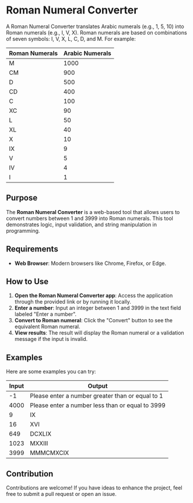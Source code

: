 # Roman Numeral Converter

A Roman Numeral Converter translates Arabic numerals (e.g., 1, 5, 10) into Roman numerals (e.g., I, V, X). Roman numerals are based on combinations of seven symbols: I, V, X, L, C, D, and M. For example:

| Roman Numerals | Arabic Numerals |
|----------------|-----------------|
| M              | 1000            |
| CM             | 900             |
| D              | 500             |
| CD             | 400             |
| C              | 100             |
| XC             | 90              |
| L              | 50              |
| XL             | 40              |
| X              | 10              |
| IX             | 9               |
| V              | 5               |
| IV             | 4               |
| I              | 1               |

## Purpose

The **Roman Numeral Converter** is a web-based tool that allows users to convert numbers between 1 and 3999 into Roman numerals. This tool demonstrates logic, input validation, and string manipulation in programming.

## Requirements
- **Web Browser**: Modern browsers like Chrome, Firefox, or Edge.

## How to Use

1. **Open the Roman Numeral Converter app**: Access the application through the provided link or by running it locally.
2. **Enter a number**: Input an integer between 1 and 3999 in the text field labeled "Enter a number".
3. **Convert to Roman numeral**: Click the "Convert" button to see the equivalent Roman numeral.
4. **View results**: The result will display the Roman numeral or a validation message if the input is invalid.


## Examples

Here are some examples you can try:

| Input  | Output       |
|--------|--------------|
| -1     | Please enter a number greater than or equal to 1 |
| 4000   | Please enter a number less than or equal to 3999 |
| 9      | IX           |
| 16     | XVI          |
| 649    | DCXLIX       |
| 1023   | MXXIII       |
| 3999   | MMMCMXCIX    |

## Contribution

Contributions are welcome! If you have ideas to enhance the project, feel free to submit a pull request or open an issue.
